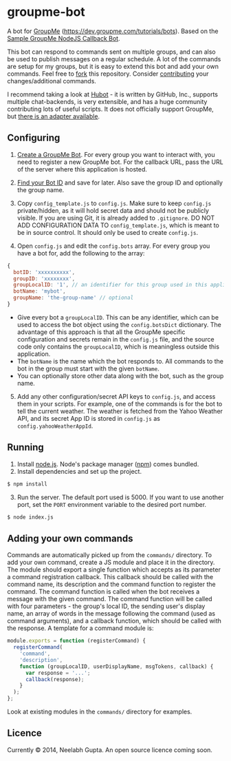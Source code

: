 groupme-bot
===========
A bot for [GroupMe](https://groupme.com/) (https://dev.groupme.com/tutorials/bots).
Based on the [Sample GroupMe NodeJS Callback Bot](https://github.com/groupme/bot-tutorial-nodejs).

This bot can respond to commands sent on multiple groups, and can also be used to publish messages on a regular schedule.
A lot of the commands are setup for my groups, but it is easy to extend this bot and add your own commands.
Feel free to [fork](https://help.github.com/articles/fork-a-repo/) this repository.
Consider [contributing](https://guides.github.com/activities/contributing-to-open-source/#contributing) your changes/additional commands.

I recommend taking a look at [Hubot](https://hubot.github.com/) - it is written by GitHub, Inc., supports multiple
chat-backends, is very extensible, and has a huge community contributing lots of useful scripts. It does not officially support
GroupMe, but [there is an adapter available](https://github.com/AdamEdgett/hubot-groupme).

Configuring
-----------
1. [Create a GroupMe Bot](https://github.com/groupme/bot-tutorial-nodejs#next-create-a-groupme-bot).
  For every group you want to interact with, you need to register a new GroupMe bot. For the callback URL, pass the URL of the server where this application is hosted.

2. [Find your Bot ID](https://github.com/neelabhg/groupme-bot#find-your-bot-id) and save for later. Also save the group ID and optionally the group name.

3. Copy `config_template.js` to `config.js`. Make sure to keep `config.js` private/hidden, as it will hold secret data and should not be publicly visible.
  If you are using Git, it is already added to `.gitignore`. DO NOT ADD CONFIGURATION DATA TO `config_template.js`, which is meant to be in source control.
  It should only be used to create `config.js`.

4. Open `config.js` and edit the `config.bots` array. For every group you have a bot for, add the following to the array:  
  ```js
  {
    botID: 'xxxxxxxxxx',
    groupID: 'xxxxxxxx',
    groupLocalID: '1', // an identifier for this group used in this application only
    botName: 'mybot',
    groupName: 'the-group-name' // optional
  }
  ```
  * Give every bot a `groupLocalID`. This can be any identifier, which can be used to access the bot object using the `config.botsDict` dictionary.
  The advantage of this approach is that all the GroupMe specific configuration and secrets remain in the `config.js` file,
  and the source code only contains the `groupLocalID`, which is meaningless outside this application.
  * The `botName` is the name which the bot responds to. All commands to the bot in the group must start with the given `botName`.
  * You can optionally store other data along with the bot, such as the group name.

5. Add any other configuration/secret API keys to `config.js`, and access them in your scripts.
  For example, one of the commands is for the bot to tell the current weather.
  The weather is fetched from the Yahoo Weather API, and its secret App ID is stored in `config.js` as `config.yahooWeatherAppId`.

Running
-------
1. Install [node.js](http://nodejs.org/). Node's package manager ([npm](https://www.npmjs.org/)) comes bundled.
2. Install dependencies and set up the project.  
```sh
$ npm install
```
3. Run the server. The default port used is 5000. If you want to use another port, set the `PORT` environment variable to the desired port number.  
```sh
$ node index.js
```

Adding your own commands
------------------------
Commands are automatically picked up from the `commands/` directory. To add your own command, create a JS module and place it in the directory.
The module should export a single function which accepts as its parameter a command registration callback. This callback should be called with the
command name, its description and the command function to register the command. The command function is called when the bot receives a message with
the given command. The command function will be called with four parameters - the group's local ID, the sending user's display name, an array of
words in the message following the command (used as command arguments), and a callback function, which should be called with the response.
A template for a command module is:
```js
module.exports = function (registerCommand) {
  registerCommand(
    'command',
    'description',
    function (groupLocalID, userDisplayName, msgTokens, callback) {
      var response = '...';
      callback(response);
    }
  );
};
```
Look at existing modules in the `commands/` directory for examples.

Licence
-------
Currently &copy; 2014, Neelabh Gupta. An open source licence coming soon.
